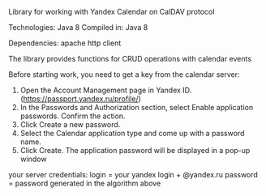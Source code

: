 Library for working with Yandex Calendar on CalDAV protocol

Technologies: Java 8
Compiled in: Java 8

Dependencies: apache http client

The library provides functions for CRUD operations with calendar events


Before starting work, you need to get a key from the calendar server:

1) Open the Account Management page in Yandex ID. (https://passport.yandex.ru/profile/)
2) In the Passwords and Authorization section, select Enable application passwords. Confirm the action.
3) Click Create a new password.
4) Select the Calendar application type and come up with a password name.
5) Click Create. The application password will be displayed in a pop-up window

your server credentials:
login = your yandex login + @yandex.ru
password = password generated in the algorithm above